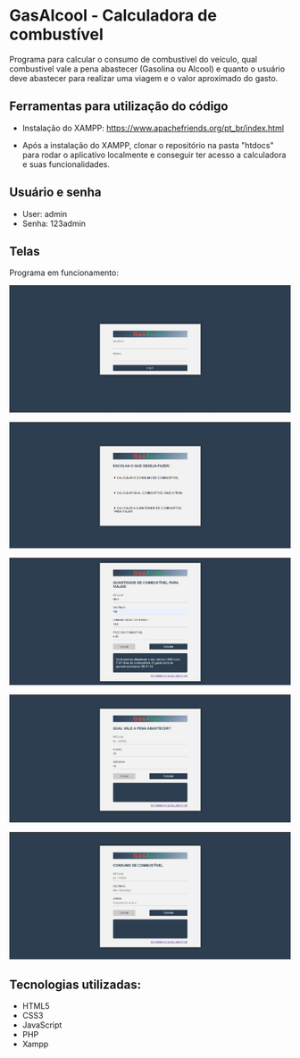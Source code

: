 # GasAlcool - Calculadora de combustível

Programa para calcular o consumo de combustivel do veículo, qual combustivel vale a pena abastecer (Gasolina ou Alcool) e quanto o usuário deve abastecer para realizar uma viagem e o valor aproximado do gasto.


## Ferramentas para utilização do código
* Instalação do XAMPP: https://www.apachefriends.org/pt_br/index.html

* Após a instalação do XAMPP, clonar o repositório na pasta "htdocs" para rodar o aplicativo localmente e conseguir ter acesso a calculadora e suas funcionalidades.

## Usuário e senha
* User: admin
* Senha: 123admin

## Telas
Programa em funcionamento: 

![Login](img/screenshots/Login.png)

![Menu](img/screenshots/Menu.png)

![Funcionalidades](img/screenshots/funcionalidade-1.png)

![Funcionalidades](img/screenshots/funcionalidade-2.png)

![Funcionalidades](img/screenshots/funcionalidade-3.png)

## Tecnologias utilizadas:
* HTML5
* CSS3
* JavaScript
* PHP
* Xampp

